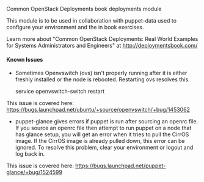 Common OpenStack Deployments book deployments module

This module is to be used in collaboration with puppet-data used to configure 
your environment and the in book exercises.

Learn more about "Common OpenStack Deployments: Real World Examples for Systems
Administrators and Engineers" at http://deploymentsbook.com/

#### Known Issues

 * Sometimes Openvswitch (ovs) isn't properly running after it is either freshly 
 installed or the node is rebooted. Restarting ovs resolves this.
 
   service openvswitch-switch restart
 
 This issue is covered here: https://bugs.launchpad.net/ubuntu/+source/openvswitch/+bug/1453062
 
 * puppet-glance gives errors if puppet is run after sourcing an openrc file. 
 If you source an openrc file then attempt to run puppet on a node that has glance
 setup, you will get an error when it tries to pull the CirrOS image. If the
 CirrOS image is already pulled down, this error can be ignored. To resolve this problem,
 clear your environment or logout and log back in.
 
 This issue is covered here: https://bugs.launchpad.net/puppet-glance/+bug/1524599
